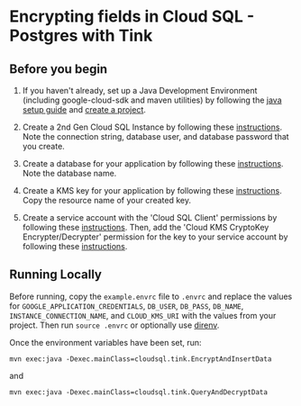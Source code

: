 # Encrypting fields in Cloud SQL - Postgres with Tink

## Before you begin

1. If you haven't already, set up a Java Development Environment (including google-cloud-sdk and
maven utilities) by following the [java setup guide](https://cloud.google.com/java/docs/setup) and
[create a project](https://cloud.google.com/resource-manager/docs/creating-managing-projects#creating_a_project).

1. Create a 2nd Gen Cloud SQL Instance by following these 
[instructions](https://cloud.google.com/sql/docs/postgres/create-instance). Note the connection string,
database user, and database password that you create.

1. Create a database for your application by following these 
[instructions](https://cloud.google.com/sql/docs/postgres/create-manage-databases). Note the database
name.

1. Create a KMS key for your application by following these
[instructions](https://cloud.google.com/kms/docs/creating-keys). Copy the resource name of your
created key.

1. Create a service account with the 'Cloud SQL Client' permissions by following these 
[instructions](https://cloud.google.com/sql/docs/postgres/connect-external-app#4_if_required_by_your_authentication_method_create_a_service_account).
Then, add the 'Cloud KMS CryptoKey Encrypter/Decrypter' permission for the key to your service account 
by following these [instructions](https://cloud.google.com/kms/docs/iam).

## Running Locally

Before running, copy the `example.envrc` file to `.envrc` and replace the values for 
`GOOGLE_APPLICATION_CREDENTIALS`, `DB_USER`, `DB_PASS`, `DB_NAME`, `INSTANCE_CONNECTION_NAME`,
and `CLOUD_KMS_URI` with the values from your project. Then run `source .envrc` or optionally use 
[direnv](https://direnv.net/).

Once the environment variables have been set, run:
```
mvn exec:java -Dexec.mainClass=cloudsql.tink.EncryptAndInsertData
```
and 
```
mvn exec:java -Dexec.mainClass=cloudsql.tink.QueryAndDecryptData
```
